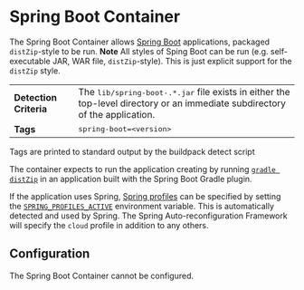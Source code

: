 # Spring Boot Container
The Spring Boot Container allows [Spring Boot][s] applications, packaged `distZip`-style to be run.  **Note**  All styles of Sping Boot can be run (e.g. self-executable JAR, WAR file, `distZip`-style).  This is just explicit support for the `distZip` style.

<table>
  <tr>
    <td><strong>Detection Criteria</strong></td>
    <td>The <tt>lib/spring-boot-.*.jar</tt> file exists in either the top-level directory or an immediate subdirectory of the application.</td>
  </tr>
  <tr>
    <td><strong>Tags</strong></td>
    <td><tt>spring-boot=&lt;version&gt;</tt></td>
  </tr>
</table>
Tags are printed to standard output by the buildpack detect script

The container expects to run the application creating by running [`gradle distZip`][d] in an application built with the Spring Boot Gradle plugin.

If the application uses Spring, [Spring profiles][] can be specified by setting the [`SPRING_PROFILES_ACTIVE`][] environment variable. This is automatically detected and used by Spring. The Spring Auto-reconfiguration Framework will specify the `cloud` profile in addition to any others. 

## Configuration
The Spring Boot Container cannot be configured.

[d]: http://docs.spring.io/spring-boot/docs/1.0.1.RELEASE/reference/htmlsingle/#using-boot-gradle
[s]: http://projects.spring.io/spring-boot/
[Spring profiles]:http://blog.springsource.com/2011/02/14/spring-3-1-m1-introducing-profile/
[`SPRING_PROFILES_ACTIVE`]: http://static.springsource.org/spring/docs/3.1.x/javadoc-api/org/springframework/core/env/AbstractEnvironment.html#ACTIVE_PROFILES_PROPERTY_NAME
